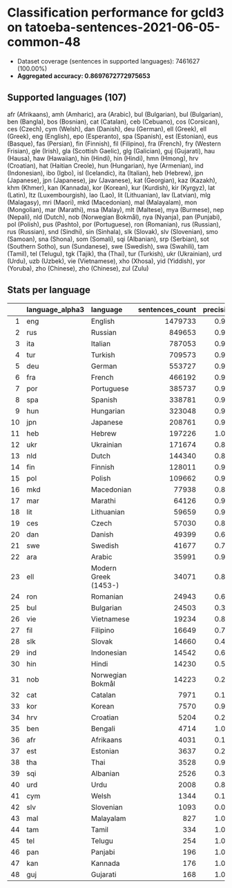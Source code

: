 # Classification performance for gcld3 on tatoeba-sentences-2021-06-05-common-48

- Dataset coverage (sentences in supported languages): 7461627 (100.00%)
- **Aggregated accuracy: 0.8697672772975653**

## Supported languages (107)
afr (Afrikaans), amh (Amharic), ara (Arabic), bul (Bulgarian), bul (Bulgarian), ben (Bangla), bos (Bosnian), cat (Catalan), ceb (Cebuano), cos (Corsican), ces (Czech), cym (Welsh), dan (Danish), deu (German), ell (Greek), ell (Greek), eng (English), epo (Esperanto), spa (Spanish), est (Estonian), eus (Basque), fas (Persian), fin (Finnish), fil (Filipino), fra (French), fry (Western Frisian), gle (Irish), gla (Scottish Gaelic), glg (Galician), guj (Gujarati), hau (Hausa), haw (Hawaiian), hin (Hindi), hin (Hindi), hmn (Hmong), hrv (Croatian), hat (Haitian Creole), hun (Hungarian), hye (Armenian), ind (Indonesian), ibo (Igbo), isl (Icelandic), ita (Italian), heb (Hebrew), jpn (Japanese), jpn (Japanese), jav (Javanese), kat (Georgian), kaz (Kazakh), khm (Khmer), kan (Kannada), kor (Korean), kur (Kurdish), kir (Kyrgyz), lat (Latin), ltz (Luxembourgish), lao (Lao), lit (Lithuanian), lav (Latvian), mlg (Malagasy), mri (Maori), mkd (Macedonian), mal (Malayalam), mon (Mongolian), mar (Marathi), msa (Malay), mlt (Maltese), mya (Burmese), nep (Nepali), nld (Dutch), nob (Norwegian Bokmål), nya (Nyanja), pan (Punjabi), pol (Polish), pus (Pashto), por (Portuguese), ron (Romanian), rus (Russian), rus (Russian), snd (Sindhi), sin (Sinhala), slk (Slovak), slv (Slovenian), smo (Samoan), sna (Shona), som (Somali), sqi (Albanian), srp (Serbian), sot (Southern Sotho), sun (Sundanese), swe (Swedish), swa (Swahili), tam (Tamil), tel (Telugu), tgk (Tajik), tha (Thai), tur (Turkish), ukr (Ukrainian), urd (Urdu), uzb (Uzbek), vie (Vietnamese), xho (Xhosa), yid (Yiddish), yor (Yoruba), zho (Chinese), zho (Chinese), zul (Zulu)

## Stats per language
|    | language_alpha3   | language             |   sentences_count |   precision |   recall |    f1 |      tp |    fp |      tn |     fn |
|---:|:------------------|:---------------------|------------------:|------------:|---------:|------:|--------:|------:|--------:|-------:|
|  1 | eng               | English              |           1479733 |       0.995 |    0.851 | 0.915 | 1258584 |  6421 | 5975473 | 221149 |
|  2 | rus               | Russian              |            849653 |       0.975 |    0.858 | 0.903 |  729212 | 18499 | 6593475 | 120441 |
|  3 | ita               | Italian              |            787053 |       0.976 |    0.821 | 0.882 |  646316 | 16123 | 6658451 | 140737 |
|  4 | tur               | Turkish              |            709573 |       0.994 |    0.894 | 0.939 |  634612 |  3790 | 6748264 |  74961 |
|  5 | deu               | German               |            553727 |       0.978 |    0.933 | 0.945 |  516822 | 11764 | 6896136 |  36905 |
|  6 | fra               | French               |            466192 |       0.975 |    0.860 | 0.903 |  400941 | 10202 | 6985233 |  65251 |
|  7 | por               | Portuguese           |            385737 |       0.916 |    0.885 | 0.864 |  341427 | 31415 | 7044475 |  44310 |
|  8 | spa               | Spanish              |            338781 |       0.924 |    0.782 | 0.819 |  264941 | 21705 | 7101141 |  73840 |
|  9 | hun               | Hungarian            |            323048 |       0.969 |    0.895 | 0.917 |  289189 |  9311 | 7129268 |  33859 |
| 10 | jpn               | Japanese             |            208761 |       0.983 |    0.999 | 0.983 |  208552 |  3592 | 7249274 |    209 |
| 11 | heb               | Hebrew               |            197226 |       1.000 |    0.991 | 0.995 |  195374 |    48 | 7264353 |   1852 |
| 12 | ukr               | Ukrainian            |            171674 |       0.802 |    0.889 | 0.764 |  152579 | 37666 | 7252287 |  19095 |
| 13 | nld               | Dutch                |            144340 |       0.877 |    0.854 | 0.816 |  123199 | 17204 | 7300083 |  21141 |
| 14 | fin               | Finnish              |            128011 |       0.954 |    0.902 | 0.907 |  115404 |  5554 | 7328062 |  12607 |
| 15 | pol               | Polish               |            109662 |       0.918 |    0.931 | 0.888 |  102084 |  9094 | 7342871 |   7578 |
| 16 | mkd               | Macedonian           |             77938 |       0.875 |    0.741 | 0.759 |   57730 |  8238 | 7375451 |  20208 |
| 17 | mar               | Marathi              |             64126 |       0.989 |    0.911 | 0.944 |   58406 |   632 | 7396869 |   5720 |
| 18 | lit               | Lithuanian           |             59659 |       0.908 |    0.883 | 0.856 |   52661 |  5352 | 7396616 |   6998 |
| 19 | ces               | Czech                |             57030 |       0.885 |    0.813 | 0.803 |   46341 |  6049 | 7398548 |  10689 |
| 20 | dan               | Danish               |             49399 |       0.656 |    0.746 | 0.590 |   36848 | 19288 | 7392940 |  12551 |
| 21 | swe               | Swedish              |             41677 |       0.794 |    0.861 | 0.746 |   35870 |  9310 | 7410640 |   5807 |
| 22 | ara               | Arabic               |             35991 |       0.999 |    0.911 | 0.952 |   32774 |    30 | 7425606 |   3217 |
| 23 | ell               | Modern Greek (1453-) |             34071 |       0.806 |    1.000 | 0.806 |   34062 |  8213 | 7419343 |      9 |
| 24 | ron               | Romanian             |             24943 |       0.623 |    0.808 | 0.580 |   20164 | 12187 | 7424497 |   4779 |
| 25 | bul               | Bulgarian            |             24503 |       0.327 |    0.844 | 0.318 |   20688 | 42483 | 7394641 |   3815 |
| 26 | vie               | Vietnamese           |             19234 |       0.890 |    0.981 | 0.882 |   18870 |  2332 | 7440061 |    364 |
| 27 | fil               | Filipino             |             16649 |       0.746 |    0.780 | 0.675 |   12994 |  4426 | 7440552 |   3655 |
| 28 | slk               | Slovak               |             14660 |       0.425 |    0.727 | 0.394 |   10664 | 14404 | 7432563 |   3996 |
| 29 | ind               | Indonesian           |             14542 |       0.688 |    0.640 | 0.577 |    9304 |  4210 | 7442875 |   5238 |
| 30 | hin               | Hindi                |             14230 |       0.527 |    0.880 | 0.509 |   12527 | 11232 | 7436165 |   1703 |
| 31 | nob               | Norwegian Bokmål     |             14223 |       0.288 |    0.829 | 0.280 |   11791 | 29106 | 7418298 |   2432 |
| 32 | cat               | Catalan              |              7971 |       0.181 |    0.818 | 0.177 |    6520 | 29565 | 7424091 |   1451 |
| 33 | kor               | Korean               |              7570 |       0.917 |    0.996 | 0.915 |    7536 |   685 | 7453372 |     34 |
| 34 | hrv               | Croatian             |              5204 |       0.270 |    0.447 | 0.231 |    2324 |  6278 | 7450145 |   2880 |
| 35 | ben               | Bengali              |              4714 |       1.000 |    0.998 | 0.999 |    4704 |     0 | 7456913 |     10 |
| 36 | afr               | Afrikaans            |              4031 |       0.147 |    0.865 | 0.145 |    3485 | 20233 | 7437363 |    546 |
| 37 | est               | Estonian             |              3637 |       0.202 |    0.796 | 0.197 |    2894 | 11430 | 7446560 |    743 |
| 38 | tha               | Thai                 |              3528 |       0.995 |    0.998 | 0.994 |    3522 |    18 | 7458081 |      6 |
| 39 | sqi               | Albanian             |              2526 |       0.332 |    0.865 | 0.323 |    2184 |  4404 | 7454697 |    342 |
| 40 | urd               | Urdu                 |              2008 |       0.882 |    0.961 | 0.867 |    1930 |   257 | 7459362 |     78 |
| 41 | cym               | Welsh                |              1344 |       0.105 |    0.824 | 0.104 |    1108 |  9469 | 7450814 |    236 |
| 42 | slv               | Slovenian            |              1093 |       0.060 |    0.724 | 0.059 |     791 | 12479 | 7448055 |    302 |
| 43 | mal               | Malayalam            |               827 |       1.000 |    1.000 | 1.000 |     827 |     0 | 7460800 |      0 |
| 44 | tam               | Tamil                |               334 |       1.000 |    1.000 | 1.000 |     334 |     0 | 7461293 |      0 |
| 45 | tel               | Telugu               |               254 |       1.000 |    1.000 | 1.000 |     254 |     0 | 7461373 |      0 |
| 46 | pan               | Panjabi              |               196 |       1.000 |    0.995 | 0.997 |     195 |     0 | 7461431 |      1 |
| 47 | kan               | Kannada              |               176 |       1.000 |    1.000 | 1.000 |     176 |     0 | 7461451 |      0 |
| 48 | guj               | Gujarati             |               168 |       1.000 |    0.982 | 0.991 |     165 |     0 | 7461459 |      3 |